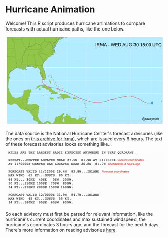 # Hurricane Animation

Welcome! This R script produces hurricane animations to compare forecasts with actual hurricane paths, like the one below.

<img src="https://github.com/savagedata/hurricane-animation/blob/master/irma_48.gif" width="500">

The data source is the National Hurricane Center's forecast advisories (like the ones on [this archive for Irma](http://www.nhc.noaa.gov/archive/2017/IRMA.shtml?)), which are issued every 6 hours. The text of these forecast advisories looks something like... 

<img src="https://github.com/savagedata/hurricane-animation/blob/master/forecast_advisory_example.png" width="500">

So each advisory must first be parsed for relevant information, like the hurricane's current coordinates and max sustained windspeed, the hurricane's coordinates 3 hours ago, and the forecast for the next 5 days. There's more information on reading advisories [here](http://www.nhc.noaa.gov/help/tcm.shtml?ALL).
